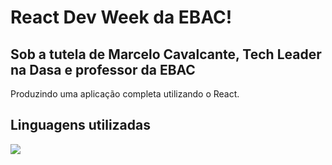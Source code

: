 # React Dev Week da EBAC!

## Sob a tutela de Marcelo Cavalcante, Tech Leader na Dasa e professor da EBAC

Produzindo uma aplicação completa utilizando o React.

## Linguagens utilizadas

<code><img src="https://img.shields.io/badge/JavaScript-323330?style=for-the-badge&logo=javascript&logoColor=F7DF1E" whidth="50"/> </code>
